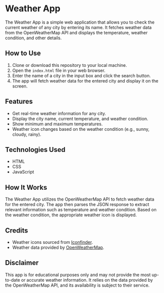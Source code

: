 # Weather App

The Weather App is a simple web application that allows you to check the current weather of any city by entering its name. It fetches weather data from the OpenWeatherMap API and displays the temperature, weather condition, and other details.

## How to Use

1. Clone or download this repository to your local machine.
2. Open the `index.html` file in your web browser.
3. Enter the name of a city in the input box and click the search button.
4. The app will fetch weather data for the entered city and display it on the screen.

## Features

- Get real-time weather information for any city.
- Display the city name, current temperature, and weather condition.
- Show minimum and maximum temperatures.
- Weather icon changes based on the weather condition (e.g., sunny, cloudy, rainy).

## Technologies Used

- HTML
- CSS
- JavaScript

## How It Works

The Weather App utilizes the OpenWeatherMap API to fetch weather data for the entered city. The app then parses the JSON response to extract relevant information such as temperature and weather condition. Based on the weather condition, the appropriate weather icon is displayed.

## Credits

- Weather icons sourced from [Iconfinder](https://www.iconfinder.com/).
- Weather data provided by [OpenWeatherMap](https://openweathermap.org/).

## Disclaimer

This app is for educational purposes only and may not provide the most up-to-date or accurate weather information. It relies on the data provided by the OpenWeatherMap API, and its availability is subject to their service.
